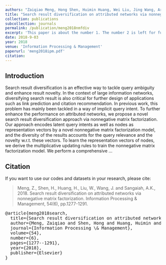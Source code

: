 ```yaml
---
authors: "Zaiqiao Meng, Hong Shen, Huimin Huang, Wei Liu, Jing Wang, Arun Kumar Sangaiah"
title: "Search result diversification on attributed networks via nonnegative matrix factorization"
collection: publications
subcollection: journals
permalink: /publication/meng2018nmfdiv
excerpt: 'This paper is about the number 1. The number 2 is left for future work.'
date: 2018-9-03
year: 2018
venue: 'Information Processing & Management'
paperurl: 'meng2018ipm.pdf'
citation:
---
```


## Introduction

Search result diversification is an effective way to tackle query ambiguity and enhance result novelty. In the context of large information networks, diversifying search result is also critical for further design of applications such as link prediction and citation recommendation. In previous work, this problem has mainly been tackled in a way of implicit query intent. To further enhance the performance on attributed networks, we propose a novel search result diversification approach via nonnegative matrix factorization. Our approach encodes latent query intents as well as nodes as representation vectors by a novel nonnegative matrix factorization model, and the diversity of the results accounts for the query relevance and the novelty w.r.t. these vectors. To learn the representation vectors of nodes, we derive the multiplicative updating rules to train the nonnegative matrix factorization model. We perform a comprehensive …

## Citation

If you want to use our codes and datasets in your research, please cite:
>Meng, Z., Shen, H., Huang, H., Liu, W., Wang, J. and Sangaiah, A.K., 2018. Search result diversification on attributed networks via nonnegative matrix factorization. Information Processing & Management, 54(6), pp.1277-1291.

<pre>
@article{meng2018search,
  title={Search result diversification on attributed networks via nonnegative matrix factorization},
  author={Meng, Zaiqiao and Shen, Hong and Huang, Huimin and Liu, Wei and Wang, Jing and Sangaiah, Arun Kumar},
  journal={Information Processing \& Management},
  volume={54},
  number={6},
  pages={1277--1291},
  year={2018},
  publisher={Elsevier}
}
</pre>